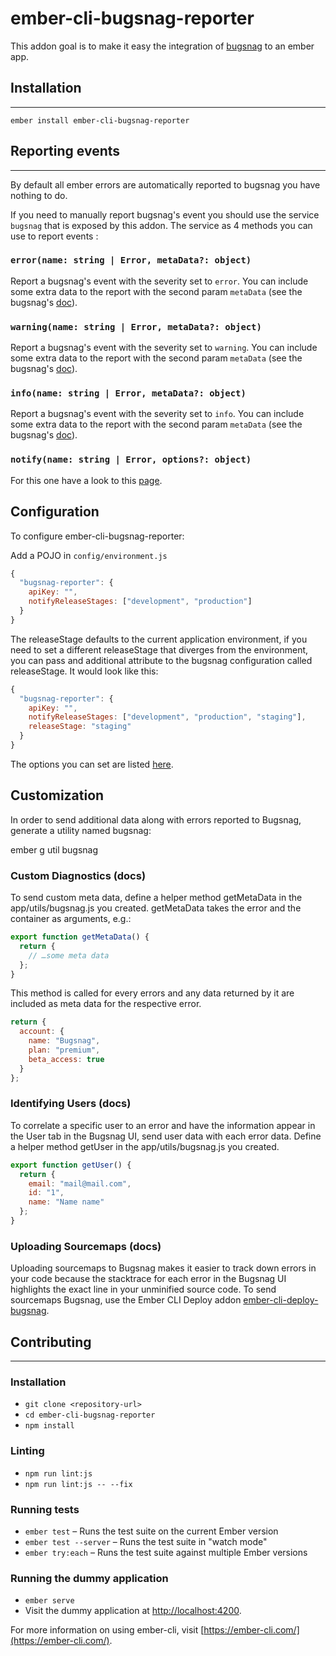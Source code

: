 # ember-cli-bugsnag-reporter

This addon goal is to make it easy the integration of [bugsnag](https://www.bugsnag.com) to an ember app.

## Installation

------------------------------------------------------------------------------

```shell
ember install ember-cli-bugsnag-reporter
```

## Reporting events

------------------------------------------------------------------------------

By default all ember errors are automatically reported to bugsnag you have nothing to do.

If you need to manually report bugsnag's event you should use the service `bugsnag` that is exposed by this addon.
The service as 4 methods you can use to report events :

### `error(name: string | Error, metaData?: object)`

Report a bugsnag's event with the severity set to `error`. You can include some extra data to the report with the second param `metaData` (see the bugsnag's [doc](https://docs.bugsnag.com/platforms/javascript/ember/#custom-diagnostics)).

### `warning(name: string | Error, metaData?: object)`

Report a bugsnag's event with the severity set to `warning`. You can include some extra data to the report with the second param `metaData` (see the bugsnag's [doc](https://docs.bugsnag.com/platforms/javascript/ember/#custom-diagnostics)).

### `info(name: string | Error, metaData?: object)`

Report a bugsnag's event with the severity set to `info`. You can include some extra data to the report with the second param `metaData` (see the bugsnag's [doc](https://docs.bugsnag.com/platforms/javascript/ember/#custom-diagnostics)).

### `notify(name: string | Error, options?: object)`

For this one have a look to this [page](https://docs.bugsnag.com/platforms/javascript/ember/reporting-handled-errors/).

## Configuration

To configure ember-cli-bugsnag-reporter:

Add a POJO in `config/environment.js`

```javascript
{
  "bugsnag-reporter": {
    apiKey: "",
    notifyReleaseStages: ["development", "production"]
  }
}
```

The releaseStage defaults to the current application environment, if you need to set a different releaseStage that diverges from the environment, you can pass and additional attribute to the bugsnag configuration called releaseStage. It would look like this:

```javascript
{
  "bugsnag-reporter": {
    apiKey: "",
    notifyReleaseStages: ["development", "production", "staging"],
    releaseStage: "staging"
  }
}
```

The options you can set are listed [here](https://docs.bugsnag.com/platforms/javascript/configuration-options/).

## Customization

In order to send additional data along with errors reported to Bugsnag, generate a utility named bugsnag:

ember g util bugsnag

### Custom Diagnostics (docs)

To send custom meta data, define a helper method getMetaData in the app/utils/bugsnag.js you created. getMetaData takes the error and the container as arguments, e.g.:

```javascript
export function getMetaData() {
  return {
    // …some meta data
  };
}
```

This method is called for every errors and any data returned by it are included as meta data for the respective error.

```javascript
return {
  account: {
    name: "Bugsnag",
    plan: "premium",
    beta_access: true
  }
};
```

### Identifying Users (docs)

To correlate a specific user to an error and have the information appear in the User tab in the Bugsnag UI, send user data with each error data. Define a helper method getUser in the app/utils/bugsnag.js you created.

```javascript
export function getUser() {
  return {
    email: "mail@mail.com",
    id: "1",
    name: "Name name"
  };
}
```

### Uploading Sourcemaps (docs)

Uploading sourcemaps to Bugsnag makes it easier to track down errors in your code because the stacktrace for each error in the Bugsnag UI highlights the exact line in your unminified source code. To send sourcemaps Bugsnag, use the Ember CLI Deploy addon [ember-cli-deploy-bugsnag](https://github.com/binhums/ember-cli-bugsnag).

## Contributing

------------------------------------------------------------------------------

### Installation

* `git clone <repository-url>`
* `cd ember-cli-bugsnag-reporter`
* `npm install`

### Linting

* `npm run lint:js`
* `npm run lint:js -- --fix`

### Running tests

* `ember test` – Runs the test suite on the current Ember version
* `ember test --server` – Runs the test suite in "watch mode"
* `ember try:each` – Runs the test suite against multiple Ember versions

### Running the dummy application

* `ember serve`
* Visit the dummy application at [http://localhost:4200](http://localhost:4200).

For more information on using ember-cli, visit [https://ember-cli.com/](https://ember-cli.com/).
